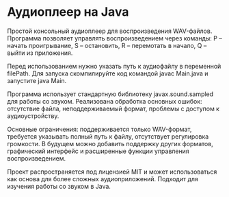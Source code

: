# Аудиоплеер на Java 
Простой консольный аудиоплеер для воспроизведения WAV-файлов. Программа позволяет управлять воспроизведением через команды: P – начать проигрывание, S – остановить, R – перемотать в начало, Q – выйти из приложения.

Перед использованием нужно указать путь к аудиофайлу в переменной filePath. Для запуска скомпилируйте код командой javac Main.java и запустите java Main.

Программа использует стандартную библиотеку javax.sound.sampled для работы со звуком. Реализована обработка основных ошибок: отсутствие файла, неподдерживаемый формат, проблемы с доступом к аудиоустройству.

Основные ограничения: поддерживается только WAV-формат, требуется указывать полный путь к файлу, отсутствует регулировка громкости. В будущем можно добавить поддержку других форматов, графический интерфейс и расширенные функции управления воспроизведением.

Проект распространяется под лицензией MIT и может использоваться как основа для более сложных аудиоприложений. Подходит для изучения работы со звуком в Java.
